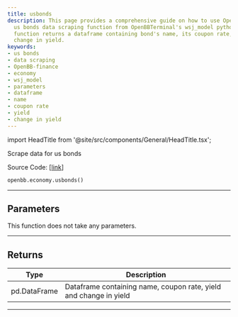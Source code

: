 ```yaml
---
title: usbonds
description: This page provides a comprehensive guide on how to use OpenBB-finance's
  us bonds data scraping function from OpenBBTerminal's wsj_model python script. The
  function returns a dataframe containing bond's name, its coupon rate, yield and
  change in yield.
keywords:
- us bonds
- data scraping
- OpenBB-finance
- economy
- wsj_model
- parameters
- dataframe
- name
- coupon rate
- yield
- change in yield
---
```


import HeadTitle from '@site/src/components/General/HeadTitle.tsx';

<HeadTitle title="economy.usbonds - Reference | OpenBB SDK Docs" />

Scrape data for us bonds

Source Code: [[link](https://github.com/OpenBB-finance/OpenBB/tree/main/openbb_terminal/economy/wsj_model.py#L161)]

```python
openbb.economy.usbonds()
```

---

## Parameters

This function does not take any parameters.

---

## Returns

| Type | Description |
| ---- | ----------- |
| pd.DataFrame | Dataframe containing name, coupon rate, yield and change in yield |
---
